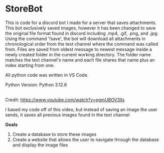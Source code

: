 # StoreBot
This is code for a discord bot I made for a server that saves attachments.
This bot exclusively saved images, however it has been changed to save the original file format found in discord including .mp4, .gif, .png, and .jpg.
Using the command '!save', the bot will download all attachments in chronological order from the text channel where the command was called from.
Files are saved from oldest message to newest message inside a newly created folder in the current working directory. The folder name matches the text
channel's name and each file shares that name plus an index starting from one.

All python code was written in VS Code.<p>
Python Version: Python 3.12.6<p>
<br>
Credit:
https://www.youtube.com/watch?v=pgmUBOV3IIs

I based my code off of this video, but instead of saving an image the user sends, it saves all previous images found in the text channel

**Goals**
1. Create a database to store these images
2. Create a website that allows the user to navigate through the database and display the image files
